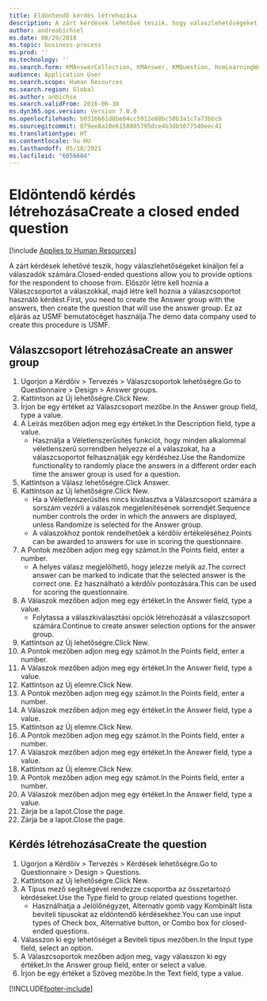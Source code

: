 ```yaml
---
title: Eldöntendő kérdés létrehozása
description: A zárt kérdések lehetővé teszik, hogy válaszlehetőségeket kínáljon fel a válaszadók számára.
author: andreabichsel
ms.date: 08/29/2018
ms.topic: business-process
ms.prod: ''
ms.technology: ''
ms.search.form: KMAnswerCollection, KMAnswer, KMQuestion, HcmLearningWorkspace
audience: Application User
ms.search.scope: Human Resources
ms.search.region: Global
ms.author: anbichse
ms.search.validFrom: 2016-06-30
ms.dyn365.ops.version: Version 7.0.0
ms.openlocfilehash: b0316661d8be04cc5912e88bc50b3a1c7a73bbcb
ms.sourcegitcommit: 879ee8a10e6158885795dce4b3db5077540eec41
ms.translationtype: HT
ms.contentlocale: hu-HU
ms.lasthandoff: 05/18/2021
ms.locfileid: "6056684"
---
```

# <a name="create-a-closed-ended-question"></a><span data-ttu-id="cdce6-103">Eldöntendő kérdés létrehozása</span><span class="sxs-lookup"><span data-stu-id="cdce6-103">Create a closed ended question</span></span>

[!include [Applies to Human Resources](../includes/applies-to-hr.md)]



<span data-ttu-id="cdce6-104">A zárt kérdések lehetővé teszik, hogy válaszlehetőségeket kínáljon fel a válaszadók számára.</span><span class="sxs-lookup"><span data-stu-id="cdce6-104">Closed-ended questions allow you to provide options for the respondent to choose from.</span></span> <span data-ttu-id="cdce6-105">Először létre kell hoznia a Válaszcsoportot a válaszokkal, majd létre kell hoznia a válaszcsoportot használó kérdést.</span><span class="sxs-lookup"><span data-stu-id="cdce6-105">First, you need to create the Answer group with the answers, then create the question that will use the answer group.</span></span> <span data-ttu-id="cdce6-106">Ez az eljárás az USMF bemutatócéget használja.</span><span class="sxs-lookup"><span data-stu-id="cdce6-106">The demo data company used to create this procedure is USMF.</span></span>


## <a name="create-an-answer-group"></a><span data-ttu-id="cdce6-107">Válaszcsoport létrehozása</span><span class="sxs-lookup"><span data-stu-id="cdce6-107">Create an answer group</span></span>
1. <span data-ttu-id="cdce6-108">Ugorjon a Kérdőív > Tervezés > Válaszcsoportok lehetőségre.</span><span class="sxs-lookup"><span data-stu-id="cdce6-108">Go to Questionnaire > Design > Answer groups.</span></span>
2. <span data-ttu-id="cdce6-109">Kattintson az Új lehetőségre.</span><span class="sxs-lookup"><span data-stu-id="cdce6-109">Click New.</span></span>
3. <span data-ttu-id="cdce6-110">Írjon be egy értéket az Válaszcsoport mezőbe.</span><span class="sxs-lookup"><span data-stu-id="cdce6-110">In the Answer group field, type a value.</span></span>
4. <span data-ttu-id="cdce6-111">A Leírás mezőben adjon meg egy értéket.</span><span class="sxs-lookup"><span data-stu-id="cdce6-111">In the Description field, type a value.</span></span>
    * <span data-ttu-id="cdce6-112">Használja a Véletlenszerűsítés funkciót, hogy minden alkalommal véletlenszerű sorrendben helyezze el a válaszokat, ha a válaszcsoportot felhasználják egy kérdéshez.</span><span class="sxs-lookup"><span data-stu-id="cdce6-112">Use the Randomize functionality to randomly place the answers in a different order each time the answer group is used for a question.</span></span>  
5. <span data-ttu-id="cdce6-113">Kattintson a Válasz lehetőségre.</span><span class="sxs-lookup"><span data-stu-id="cdce6-113">Click Answer.</span></span>
6. <span data-ttu-id="cdce6-114">Kattintson az Új lehetőségre.</span><span class="sxs-lookup"><span data-stu-id="cdce6-114">Click New.</span></span>
    * <span data-ttu-id="cdce6-115">Ha a Véletlenszerűsítés nincs kiválasztva a Válaszcsoport számára a sorszám vezérli a válaszok megjelenítésének sorrendjét.</span><span class="sxs-lookup"><span data-stu-id="cdce6-115">Sequence number controls the order in which the answers are displayed, unless Randomize is selected for the Answer group.</span></span>  
    * <span data-ttu-id="cdce6-116">A válaszokhoz pontok rendelhetőek a kérdőív értékeléséhez.</span><span class="sxs-lookup"><span data-stu-id="cdce6-116">Points can be awarded to answers for use in scoring the questionnaire.</span></span>  
7. <span data-ttu-id="cdce6-117">A Pontok mezőben adjon meg egy számot.</span><span class="sxs-lookup"><span data-stu-id="cdce6-117">In the Points field, enter a number.</span></span>
    * <span data-ttu-id="cdce6-118">A helyes válasz megjelölhető, hogy jelezze melyik az.</span><span class="sxs-lookup"><span data-stu-id="cdce6-118">The correct answer can be marked to indicate that the selected answer is the correct one.</span></span> <span data-ttu-id="cdce6-119">Ez használható a kérdőív pontozására.</span><span class="sxs-lookup"><span data-stu-id="cdce6-119">This can be used for scoring the questionnaire.</span></span>  
8. <span data-ttu-id="cdce6-120">A Válaszok mezőben adjon meg egy értéket.</span><span class="sxs-lookup"><span data-stu-id="cdce6-120">In the Answer field, type a value.</span></span>
    * <span data-ttu-id="cdce6-121">Folytassa a válaszkiválasztási opciók létrehozását a válaszcsoport számára.</span><span class="sxs-lookup"><span data-stu-id="cdce6-121">Continue to create answer selection options for the answer group.</span></span>  
9. <span data-ttu-id="cdce6-122">Kattintson az Új lehetőségre.</span><span class="sxs-lookup"><span data-stu-id="cdce6-122">Click New.</span></span>
10. <span data-ttu-id="cdce6-123">A Pontok mezőben adjon meg egy számot.</span><span class="sxs-lookup"><span data-stu-id="cdce6-123">In the Points field, enter a number.</span></span>
11. <span data-ttu-id="cdce6-124">A Válaszok mezőben adjon meg egy értéket.</span><span class="sxs-lookup"><span data-stu-id="cdce6-124">In the Answer field, type a value.</span></span>
12. <span data-ttu-id="cdce6-125">Kattintson az Új elemre.</span><span class="sxs-lookup"><span data-stu-id="cdce6-125">Click New.</span></span>
13. <span data-ttu-id="cdce6-126">A Pontok mezőben adjon meg egy számot.</span><span class="sxs-lookup"><span data-stu-id="cdce6-126">In the Points field, enter a number.</span></span>
14. <span data-ttu-id="cdce6-127">A Válaszok mezőben adjon meg egy értéket.</span><span class="sxs-lookup"><span data-stu-id="cdce6-127">In the Answer field, type a value.</span></span>
15. <span data-ttu-id="cdce6-128">Kattintson az Új elemre.</span><span class="sxs-lookup"><span data-stu-id="cdce6-128">Click New.</span></span>
16. <span data-ttu-id="cdce6-129">A Pontok mezőben adjon meg egy számot.</span><span class="sxs-lookup"><span data-stu-id="cdce6-129">In the Points field, enter a number.</span></span>
17. <span data-ttu-id="cdce6-130">A Válaszok mezőben adjon meg egy értéket.</span><span class="sxs-lookup"><span data-stu-id="cdce6-130">In the Answer field, type a value.</span></span>
18. <span data-ttu-id="cdce6-131">Kattintson az Új elemre.</span><span class="sxs-lookup"><span data-stu-id="cdce6-131">Click New.</span></span>
19. <span data-ttu-id="cdce6-132">A Pontok mezőben adjon meg egy számot.</span><span class="sxs-lookup"><span data-stu-id="cdce6-132">In the Points field, enter a number.</span></span>
20. <span data-ttu-id="cdce6-133">A Válaszok mezőben adjon meg egy értéket.</span><span class="sxs-lookup"><span data-stu-id="cdce6-133">In the Answer field, type a value.</span></span>
21. <span data-ttu-id="cdce6-134">Zárja be a lapot.</span><span class="sxs-lookup"><span data-stu-id="cdce6-134">Close the page.</span></span>
22. <span data-ttu-id="cdce6-135">Zárja be a lapot.</span><span class="sxs-lookup"><span data-stu-id="cdce6-135">Close the page.</span></span>

## <a name="create-the-question"></a><span data-ttu-id="cdce6-136">Kérdés létrehozása</span><span class="sxs-lookup"><span data-stu-id="cdce6-136">Create the question</span></span>
1. <span data-ttu-id="cdce6-137">Ugorjon a Kérdőív > Tervezés > Kérdések lehetőségre.</span><span class="sxs-lookup"><span data-stu-id="cdce6-137">Go to Questionnaire > Design > Questions.</span></span>
2. <span data-ttu-id="cdce6-138">Kattintson az Új lehetőségre.</span><span class="sxs-lookup"><span data-stu-id="cdce6-138">Click New.</span></span>
3. <span data-ttu-id="cdce6-139">A Típus mező segítségével rendezze csoportba az összetartozó kérdéseket.</span><span class="sxs-lookup"><span data-stu-id="cdce6-139">Use the Type field to group related questions together.</span></span>
    * <span data-ttu-id="cdce6-140">Használhatja a Jelölőnégyzet, Alternatív gomb vagy Kombinált lista beviteli típusokat az eldöntendő kérdésekhez.</span><span class="sxs-lookup"><span data-stu-id="cdce6-140">You can use input types of Check box, Alternative button, or Combo box for closed-ended questions.</span></span>  
4. <span data-ttu-id="cdce6-141">Válasszon ki egy lehetőséget a Beviteli típus mezőben.</span><span class="sxs-lookup"><span data-stu-id="cdce6-141">In the Input type field, select an option.</span></span>
5. <span data-ttu-id="cdce6-142">A Válaszcsoportok mezőben adjon meg, vagy válasszon ki egy értéket.</span><span class="sxs-lookup"><span data-stu-id="cdce6-142">In the Answer group field, enter or select a value.</span></span>
6. <span data-ttu-id="cdce6-143">Írjon be egy értéket a Szöveg mezőbe.</span><span class="sxs-lookup"><span data-stu-id="cdce6-143">In the Text field, type a value.</span></span>



[!INCLUDE[footer-include](../includes/footer-banner.md)]